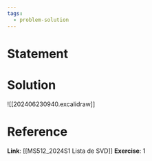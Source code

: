 ```yaml
---
tags:
  - problem-solution
---
```

# Statement 


# Solution
![[202406230940.excalidraw]]

# Reference
**Link**: [[MS512_2024S1 Lista de SVD]]
**Exercise**: 1